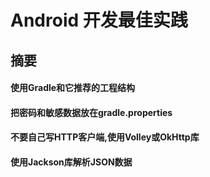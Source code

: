 # Android 开发最佳实践
## 摘要
#### 使用Gradle和它推荐的工程结构
#### 把密码和敏感数据放在gradle.properties
#### 不要自己写HTTP客户端,使用Volley或OkHttp库
#### 使用Jackson库解析JSON数据